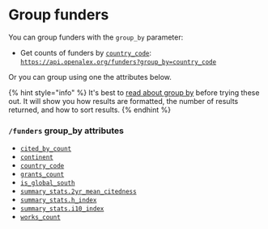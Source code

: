 # Group funders

You can group funders with the `group_by` parameter:

*   Get counts of funders by [`country_code`](funder-object.md#country_code):\
    [`https://api.openalex.org/funders?group_by=country_code`](https://api.openalex.org/funders?group_by=country_code)

Or you can group using one the attributes below.

{% hint style="info" %}
It's best to [read about group by](../../how-to-use-the-api/get-groups-of-entities.md) before trying these out. It will show you how results are formatted, the number of results returned, and how to sort results.
{% endhint %}

### `/funders` group\_by attributes

*   [`cited_by_count`](funder-object.md#cited_by_count)
*   [`continent`](filter-funders.md#continent)
*   [`country_code`](funder-object.md#country_code)
*   [`grants_count`](funder-object.md#grants_count)
*   [`is_global_south`](filter-funders.md#is_global_south)
*   [`summary_stats.2yr_mean_citedness`](funder-object.md#summary_stats)
*   [`summary_stats.h_index`](funder-object.md#summary_stats)
*   [`summary_stats.i10_index`](funder-object.md#summary_stats)
*   [`works_count`](funder-object.md#works_count)
